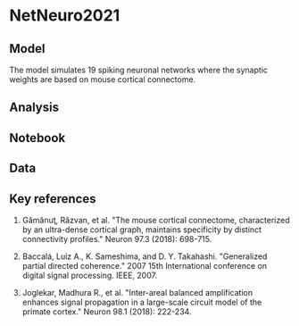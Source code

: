 # **NetNeuro2021**


## Model

The model simulates 19 spiking neuronal networks where the synaptic weights are based on mouse cortical connectome.

## Analysis 



## Notebook



## Data



## Key references


1. Gămănuţ, Răzvan, et al. "The mouse cortical connectome, characterized by an ultra-dense cortical graph, maintains specificity by distinct connectivity profiles." Neuron 97.3 (2018): 698-715.

2. Baccalá, Luiz A., K. Sameshima, and D. Y. Takahashi. "Generalized partial directed coherence." 2007 15th International conference on digital signal processing. IEEE, 2007.

3. Joglekar, Madhura R., et al. "Inter-areal balanced amplification enhances signal propagation in a large-scale circuit model of the primate cortex." Neuron 98.1 (2018): 222-234.


